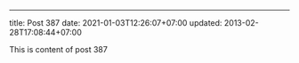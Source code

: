 ---
title: Post 387
date: 2021-01-03T12:26:07+07:00
updated: 2013-02-28T17:08:44+07:00

This is content of post 387
